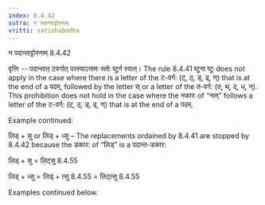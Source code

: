 ```yaml
---
index: 8.4.42
sutra: न पदान्ताट्टोरनाम्
vritti: satishabodha
---
```



 न पदान्ताट्टोरनाम् 8.4.42 


वृत्तिः -- पदान्तात् टवर्गात् परस्याऽनामः स्तोः ष्टुर्न स्यात्। The rule 8.4.41 ष्टुना ष्टुः does not apply in the case where there is a letter of the ट-वर्ग: (ट्, ठ्, ड्, ढ्, ण्) that is at the end of a पदम्, followed by the letter स् or a letter of the त-वर्ग: (त्, थ्, द्, ध्, न्). This prohibition does not hold in the case where the नकारः of “नाम्” follows a letter of the ट-वर्ग: (ट्, ठ्, ड्, ढ्, ण्) that is at the end of a पदम्. 


Example continued: 


लिड् + सु or लिड् + ध्सु – The replacements ordained by 8.4.41 are stopped by 8.4.42 because the डकार: of “लिड्” is a पदान्त-डकार: 


लिड् + सु = लिट्सु 8.4.55 


लिड् + ध्सु = लिड् + त्सु 8.4.55 = लिट्त्सु 8.4.55 


Examples continued below. 


